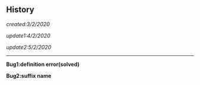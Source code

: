 ## History
*created:3/2/2020*

*update1:4/2/2020*

*update2:5/2/2020*
***
__Bug1:definition error(solved)__

__Bug2:suffix name__
